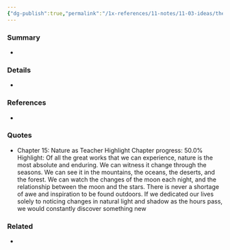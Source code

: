 ```yaml
---
{"dg-publish":true,"permalink":"/1x-references/11-notes/11-03-ideas/there-is-never-a-shortage-of-inspiration-in-nature/","title":"There is never a shortage of inspiration in nature","noteIcon":""}
---
```



### Summary
- 

### Details
- 

### References
- 

### Quotes
- Chapter 15: Nature as Teacher
Highlight
Chapter progress: 50.0%
Highlight: Of all the great works that we can experience, nature is the most absolute and enduring. We can witness it change through the seasons. We can see it in the mountains, the oceans, the deserts, and the forest. We can watch the changes of the moon each night, and the relationship between the moon and the stars.
			There is never a shortage of awe and inspiration to be found outdoors. If we dedicated our lives solely to noticing changes in natural light and shadow as the hours pass, we would constantly discover something new


### Related
- 